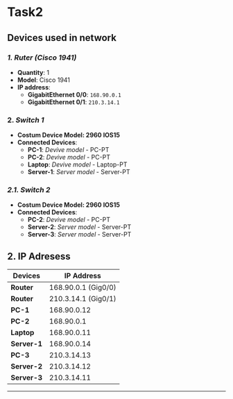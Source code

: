 # Task2
## Devices used in network


### *1. Ruter (Cisco 1941)*
- **Quantity**: 1
- **Model**: Cisco 1941
- **IP address**:
  - **GigabitEthernet 0/0**: `168.90.0.1`
  - **GigabitEthernet 0/1**: `210.3.14.1`

### 2. *Switch 1*
- **Costum Device Model: 2960 IOS15**
- **Connected Devices**:
  - **PC-1**: *Devive model* - PC-PT
  - **PC-2**: *Devive model* - PC-PT
  - **Laptop**: *Devive model* - Laptop-PT
  - **Server-1**: *Server model* - Server-PT

### *2.1. Switch 2*
- **Costum Device Model: 2960 IOS15**
- **Connected Devices**:
  - **PC-2**: *Devive model* - PC-PT
  - **Server-2**: *Server model* - Server-PT
  - **Server-3**: *Server model* - Server-PT

## 2. IP Adresess

| **Devices**      | **IP Address**      |
|------------------|---------------------|
| **Router**       | 168.90.0.1 (Gig0/0) | 
| **Router**       | 210.3.14.1 (Gig0/1) | 
| **PC-1**         | 168.90.0.12         | 
| **PC-2**         | 168.90.0.1          | 
| **Laptop**       | 168.90.0.11         | 
| **Server-1**     | 168.90.0.14         |
| **PC-3**         | 210.3.14.13         | 
| **Server-2**     | 210.3.14.12         | 
| **Server-3**     | 210.3.14.11         |
------------------------------------------